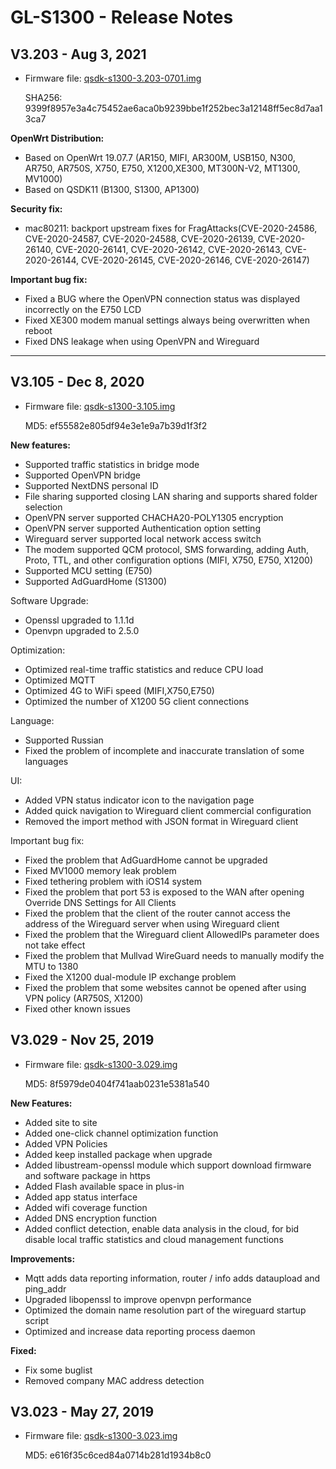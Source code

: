 # GL-S1300 - Release Notes

## V3.203 - Aug 3, 2021

- Firmware file: [qsdk-s1300-3.203-0701.img](https://fw.gl-inet.com/firmware/s1300/release/qsdk-s1300-3.203-0701.img)

    SHA256: 9399f8957e3a4c75452ae6aca0b9239bbe1f252bec3a12148ff5ec8d7aa13ca7

**OpenWrt Distribution:**

- Based on OpenWrt 19.07.7  (AR150, MIFI, AR300M, USB150, N300, AR750, AR750S, X750, E750, X1200,XE300, MT300N-V2, MT1300, MV1000)
- Based on QSDK11  (B1300, S1300, AP1300)

**Security fix:**

- mac80211: backport upstream fixes for FragAttacks(CVE-2020-24586, CVE-2020-24587, CVE-2020-24588, CVE-2020-26139, CVE-2020-26140, CVE-2020-26141, CVE-2020-26142, CVE-2020-26143, CVE-2020-26144, CVE-2020-26145, CVE-2020-26146, CVE-2020-26147)

**Important bug fix:**

- Fixed a BUG where the OpenVPN connection status was displayed incorrectly on the E750 LCD
- Fixed XE300 modem manual settings always being overwritten when reboot 
- Fixed DNS leakage when using OpenVPN and Wireguard

---

## V3.105 - Dec 8, 2020

- Firmware file: [qsdk-s1300-3.105.img](https://fw.gl-inet.com/firmware/s1300/release/qsdk-s1300-3.105.img)

    MD5: ef55582e805df94e3e1e9a7b39d1f3f2

**New features:**

- Supported traffic statistics in bridge mode
- Supported OpenVPN bridge
- Supported NextDNS personal ID
- File sharing supported closing LAN sharing and supports shared folder selection
- OpenVPN server supported CHACHA20-POLY1305 encryption
- OpenVPN server supported Authentication option setting
- Wireguard server supported local network access switch
- The modem supported QCM protocol, SMS forwarding, adding Auth, Proto, TTL, and other configuration options (MIFI, X750, E750, X1200)
- Supported MCU setting (E750)
- Supported AdGuardHome (S1300)

Software Upgrade:

- Openssl upgraded to 1.1.1d
- Openvpn upgraded to 2.5.0

Optimization:

- Optimized real-time traffic statistics and reduce CPU load
- Optimized MQTT
- Optimized 4G to WiFi speed (MIFI,X750,E750)
- Optimized the number of X1200 5G client connections

Language:

- Supported Russian
- Fixed the problem of incomplete and inaccurate translation of some languages

UI:

- Added VPN status indicator icon to the navigation page
- Added quick navigation to Wireguard client commercial configuration
- Removed the import method with JSON format in Wireguard client 

Important bug fix:

- Fixed the problem that AdGuardHome cannot be upgraded
- Fixed MV1000 memory leak problem
- Fixed tethering problem with iOS14 system
- Fixed the problem that port 53 is exposed to the WAN after opening Override DNS Settings for All Clients
- Fixed the problem that the client of the router cannot access the address of the Wireguard server when using Wireguard client
- Fixed the problem that the Wireguard client AllowedIPs parameter does not take effect
- Fixed the problem that Mullvad WireGuard needs to manually modify the MTU to 1380
- Fixed the X1200 dual-module IP exchange problem
- Fixed the problem that some websites cannot be opened after using VPN policy (AR750S, X1200)
- Fixed other known issues

## V3.029 - Nov 25, 2019

- Firmware file: [qsdk-s1300-3.029.img](https://fw.gl-inet.com/firmware/s1300/release/qsdk-s1300-3.029.img)

    MD5: 8f5979de0404f741aab0231e5381a540

**New Features:**

- Added site to site
- Added one-click channel optimization function
- Added VPN Policies
- Added keep installed package when upgrade
- Added libustream-openssl module which support download firmware and software package in https
- Added Flash available space in plus-in
- Added app status interface
- Added wifi coverage function
- Added DNS encryption function
- Added conflict detection, enable data analysis in the cloud, for bid disable local traffic statistics and cloud management functions


**Improvements:**


- Mqtt adds data reporting information, router / info adds dataupload and ping_addr
- Upgraded libopenssl to improve openvpn performance
- Optimized the domain name resolution part of the wireguard startup script
- Optimized and increase data reporting process daemon

**Fixed:**

- Fix some buglist
- Removed company MAC address detection

## V3.023 - May 27, 2019

- Firmware file: [qsdk-s1300-3.023.img](https://fw.gl-inet.com/firmware/s1300/release/qsdk-s1300-3.023.img)

    MD5: e616f35c6ced84a0714b281d1934b8c0

    
